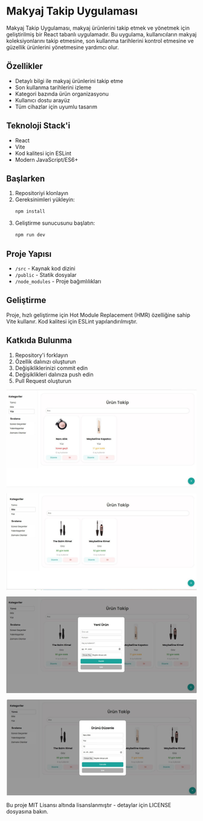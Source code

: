 # Makyaj Takip Uygulaması

Makyaj Takip Uygulaması, makyaj ürünlerini takip etmek ve yönetmek için geliştirilmiş bir React tabanlı uygulamadır. Bu uygulama, kullanıcıların makyaj koleksiyonlarını takip etmesine, son kullanma tarihlerini kontrol etmesine ve güzellik ürünlerini yönetmesine yardımcı olur.

## Özellikler

- Detaylı bilgi ile makyaj ürünlerini takip etme
- Son kullanma tarihlerini izleme
- Kategori bazında ürün organizasyonu
- Kullanıcı dostu arayüz
- Tüm cihazlar için uyumlu tasarım

## Teknoloji Stack'i

- React
- Vite
- Kod kalitesi için ESLint
- Modern JavaScript/ES6+

## Başlarken

1. Repositoriyi klonlayın
2. Gereksinimleri yükleyin:
   ```bash
   npm install
   ```
3. Geliştirme sunucusunu başlatın:
   ```bash
   npm run dev
   ```

## Proje Yapısı

- `/src` - Kaynak kod dizini
- `/public` - Statik dosyalar
- `/node_modules` - Proje bağımlılıkları

## Geliştirme

Proje, hızlı geliştirme için Hot Module Replacement (HMR) özelliğine sahip Vite kullanır. Kod kalitesi için ESLint yapılandırılmıştır.

## Katkıda Bulunma

1. Repository'i forklayın
2. Özellik dalınızı oluşturun
3. Değişikliklerinizi commit edin
4. Değişiklikleri dalınıza push edin
5. Pull Request oluşturun

![Proje](./public/proje.jpg)

![Proje 1](./public/proje1.jpg)


![Proje 2](./public/proje2.jpg)

![Proje 3](./public/proje3.jpg)



Bu proje MIT Lisansı altında lisanslanmıştır - detaylar için LICENSE dosyasına bakın.
